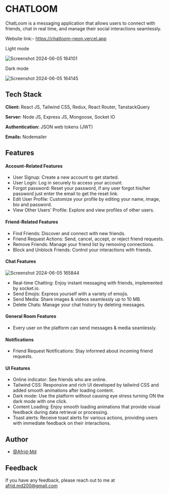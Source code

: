 
# CHATLOOM

ChatLoom is a messaging application that allows users to connect with friends, chat in real time, and manage their social interactions seamlessly.

Website link:- https://chatloom-neon.vercel.app

Light mode

![Screenshot 2024-06-05 164101](https://github.com/afrid-md02/chat-loom/assets/165661014/b5ccde17-995e-4e59-aafa-5edfccd6c093)

Dark mode

![Screenshot 2024-06-05 164145](https://github.com/afrid-md02/chat-loom/assets/165661014/ae2abc94-7171-4d11-ae61-cd18f74339b7)

## Tech Stack

**Client:** React JS, Tailwind CSS, Redux, React Router, TanstackQuery

**Server:** Node JS, Express JS, Mongoose, Socket IO

**Authentication:** JSON web tokens (JWT)

**Emails:** Nodemailer


## Features

#### Account-Related Features
- User Signup: Create a new account to get started.
- User Login: Log in securely to access your account.
- Forgot password: Reset your password, if any user forgot his/her password just enter the email to get the reset link.
- Edit User Profile: Customize your profile by editing your name, image, bio and password.
- View Other Users' Profile: Explore and view profiles of other users.

#### Friend-Related Features
- Find Friends: Discover and connect with new friends.
- Friend Request Actions: Send, cancel, accept, or reject friend requests.
- Remove Friends: Manage your friend list by removing connections.
- Block and Unblock Friends: Control your interactions with friends.

#### Chat Features
![Screenshot 2024-06-05 165844](https://github.com/afrid-md02/chat-loom/assets/165661014/eaaa7fc3-e6f7-49fd-9604-9ad3b7b8f6d2)
- Real-time Chatting: Enjoy instant messaging with friends, implemented by socket.io.
- Send Emojis: Express yourself with a variety of emojis.
- Send Media: Share images & videos seamlessly up to 10 MB.
- Delete Chats: Manage your chat history by deleting messages.

#### General Room Features
- Every user on the platform can send messages & media seamlessly.

#### Notifications
- Friend Request Notifications: Stay informed about incoming friend requests.

#### UI Features
- Online indicator: See friends who are online.
- Tailwind CSS: Responsive and rich UI developed by tailwind CSS and added smooth animations after loading content.
- Dark mode: Use the platform without causing eye stress turning ON the dark mode with one click.
- Content Loading: Enjoy smooth loading animations that provide visual feedback during data retrieval or processing.
- Toast alerts: Receive toast alerts for various actions, providing users with immediate feedback on their interactions.


## Author

- [@Afrid-Md](https://github.com/afrid-md02/chat-loom)


## Feedback

If you have any feedback, please reach out to me at afrid.md200@gmail.com
